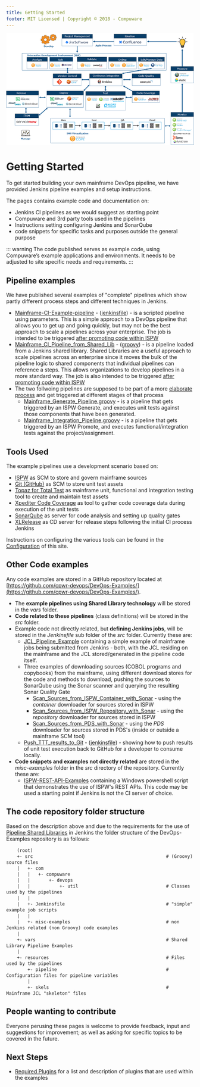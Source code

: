 ```yaml
---
title: Getting Started
footer: MIT Licensed | Copyright © 2018 - Compuware
---
```


![Toolchain](./images/toolchain.png)

# Getting Started

To get started building your own mainframe DevOps pipeline, we have provided Jenkins pipeline examples and setup instructions.

The pages contains example code and documentation on:

- Jenkins CI pipelines as we would suggest as starting point
- Compuware and 3rd party tools used in the pipelines
- Instructions setting configuring Jenkins and SonarQube
- code snippets for specific tasks and purposes outside the general purpose

::: warning
The code published serves as example code, using Compuware’s example applications and environments. It needs to be adjusted to site specific needs and requirements.
:::

## Pipeline examples

We have published several examples of "complete" pipelines which show partly different process steps and different techniques in Jenkins.

- [Mainframe-CI-Example-pipeline](./Mainframe-CI-Example-pipeline.md) - ([jenkinsfile](https://github.com/cpwr-devops/DevOps-Examples/tree/master/src/Jenkinsfile/Mainframe-CI-Example-pipeline.jenkinsfile)) - is a scripted pipeline using parameters.  This is a simple approach to a DevOps pipeline that allows you to get up and going quickly, but may not be the best approach to scale a pipelines across your enterprise. The job is intended to be triggered [after promoting code within ISPW](../pipeline_scenario/)
- [Mainframe_CI_Pipeline_from_Shared_Lib](../shared_library/Mainframe_CI_Pipeline_from_Shared_Lib.md) - ([groovy](https://github.com/cpwr-devops/DevOps-Examples/blob/master/vars/Mainframe_CI_Pipeline_from_Shared_Lib.groovy)) - is a pipeline loaded from a Jenkins shared library.  Shared Libraries are a useful approach to scale pipelines across an enterprise since it moves the bulk of the pipeline logic to shared components that individual pipelines can reference a steps.  This allows organizations to develop pipelines in a more standard way.  The job is also intended to be triggered [after promoting code within ISPW](../pipeline_scenario/)
- The two follwoing pipelines are supposed to be part of a more [elaborate process](../pipeline_scenario/Elaborate_scenario.md) and get triggered at different stages of that process
    - [Mainframe_Generate_Pipeline.groovy](https://github.com/cpwr-devops/DevOps-Examples/tree/master/vars/Mainframe_Generate_Pipeline.groovy) - is a pipeline that gets triggered by an ISPW Generate, and executes unit tests against those components that have been generated.
    - [Mainframe_Integration_Pipeline.groovy](https://github.com/cpwr-devops/DevOps-Examples/tree/master/vars/Mainframe_Integration_Pipeline.groovy) - is a pipeline that gets triggered by an ISPW Promote, and executes functional/integration tests against the project/assignment.

## Tools Used

The example pipelines use a development scenario based on:

- [ISPW](https://compuware.com/ispw-source-code-management/) as SCM to store and govern mainframe sources
- [Git (GitHub)](https://github.com/) as SCM to store unit test assets
- [Topaz for Total Test](https://compuware.com/topaz-for-total-test-automation/) as mainframe unit, functional and integration testing tool to create and maintain test assets
- [Xpediter Code Coverage](https://compuware.com/xpediter-mainframe-debugging-tools/) as tool to gather code coverage data during execution of the unit tests
- [SonarQube](https://www.sonarsource.com/) as server for code analysis and setting up quality gates
- [XLRelease](https://xebialabs.com/) as CD server for release steps following the initial CI process Jenkins

Instructions on configuring the various tools can be found in the [Configuration](../tool_configuration/readme.md) of this site.

## Other Code examples

Any code examples are stored in a GitHub repository located at  [https://github.com/cpwr-devops/DevOps-Examples/](https://github.com/cpwr-devops/DevOps-Examples/).

- The **example pipelines using Shared Library technology** will be stored in the *vars* folder.
- **Code related to these pipelines** (class definitions) will be stored in the *src* folder.
- Example code not directly related, but **defining Jenkins jobs**, will be stored in the *Jenkinsfile* sub folder of the *src* folder. Currently these are:
    - [JCL_Pipeline_Example](https://github.com/cpwr-devops/DevOps-Examples/tree/master/src/Jenkinsfile/JCL_Pipeline_Example.jenkinsfile) containing a simple example of mainframe jobs being submitted from Jenkins - both, with the JCL residing on the mainframe and the JCL stored/generated in the pipeline code itself.
    - Three examples of downloading sources (COBOL programs and copybooks) from the mainframe, using different download stores for the code and methods to download, pushing the sources to SonarQube using the Sonar scanner and querying the resulting Sonar Quality Gate
        - [Scan_Sources_from_ISPW_Container_with_Sonar](https://github.com/cpwr-devops/DevOps-Examples/tree/master/src/Jenkinsfile/Scan_Sources_from_ISPW_Container_with_Sonar.jenkinsfile) - using the *container* downloader for sources stored in ISPW
        - [Scan_Sources_from_ISPW_Repository_with_Sonar](https://github.com/cpwr-devops/DevOps-Examples/tree/master/src/Jenkinsfile/Scan_Sources_from_ISPW_Repository_with_Sonar.jenkinsfile) - using the *repository* downloader for sources stored in ISPW
        - [Scan_Sources_from_PDS_with_Sonar](https://github.com/cpwr-devops/DevOps-Examples/tree/master/src/Jenkinsfile/Scan_Sources_from_PDS_with_Sonar.jenkinsfile) - using the *PDS* downloader for sources stored in PDS's (inside or outside a mainframe SCM tool)
    - [Push_TTT_results_to_Git](../pipeline_scenario/push_ttt_results_to_git.md) - ([jenkinsfile](https://github.com/cpwr-devops/DevOps-Examples/tree/master/src/Jenkinsfile/Push_TTT_results_to_Git.jenkinsfile)) - showing how to push results of unit test execution back to GitHub for a developer to consume locally.
- **Code snippets and examples not directly related** are stored in the *misc-examples* folder in the *src* directory of the repository. Currently these are:
    - [ISPW-REST-API-Examples](https://github.com/cpwr-devops/DevOps-Examples/tree/master/src/misc-examples) containing a Windows powershell script that demonstrates the use of ISPW's REST APIs. This code may be used a starting point if Jenkins is not the CI server of choice.

## The code repository folder structure

Based on the description above and due to the requirements for the use of [Pipeline Shared Libraries](https://jenkins.io/doc/book/pipeline/shared-libraries/) in Jenkins the folder structure of the DevOps-Examples repository is as follows:

```
    (root)
    +- src                                                  # (Groovy) source files
    |   +- com
    |   |   +- compuware
    |   |       +- devops
    |   |           +- util                                 # Classes used by the pipelines
    |   |
    |   +- Jenkinsfile                                      # "simple" example job scripts
    |   |
    |   +- misc-examples                                    # non Jenkins related (non Groovy) code examples
    |
    +- vars                                                 # Shared Library Pipeline Examples
    |
    +- resources                                            # Files used by the pipelines
        +- pipeline                                         # Configuration files for pipeline variables
        |
        +- skels                                            # Mainframe JCL "skeleton" files
```

## People wanting to contribute

Everyone perusing these pages is welcome to provide feedback, input and suggestions for improvement; as well as asking for specific topics to be covered in the future.

## Next Steps

- [Required Plugins](../tool_configuration/plugins.md) for a list and description of plugins that are used within the examples